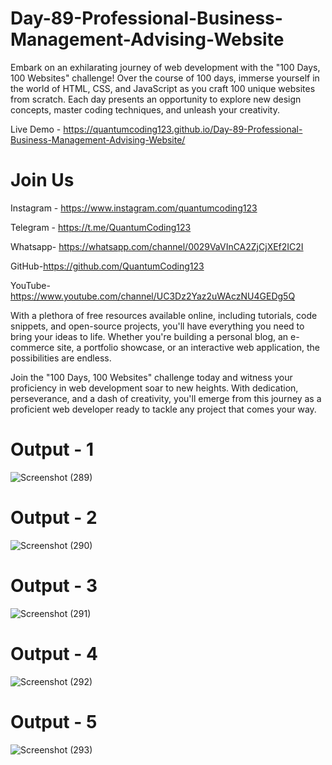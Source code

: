 # Day-89-Professional-Business-Management-Advising-Website

Embark on an exhilarating journey of web development with the "100 Days, 100 Websites" challenge! Over the course of 100 days, immerse yourself in the world of HTML, CSS, and JavaScript as you craft 100 unique websites from scratch. Each day presents an opportunity to explore new design concepts, master coding techniques, and unleash your creativity.

Live Demo - https://quantumcoding123.github.io/Day-89-Professional-Business-Management-Advising-Website/

# Join Us

Instagram - https://www.instagram.com/quantumcoding123

Telegram - https://t.me/QuantumCoding123

Whatsapp- https://whatsapp.com/channel/0029VaVInCA2ZjCjXEf2IC2I

GitHub-https://github.com/QuantumCoding123

YouTube-https://www.youtube.com/channel/UC3Dz2Yaz2uWAczNU4GEDg5Q

With a plethora of free resources available online, including tutorials, code snippets, and open-source projects, you'll have everything you need to bring your ideas to life. Whether you're building a personal blog, an e-commerce site, a portfolio showcase, or an interactive web application, the possibilities are endless.

Join the "100 Days, 100 Websites" challenge today and witness your proficiency in web development soar to new heights. With dedication, perseverance, and a dash of creativity, you'll emerge from this journey as a proficient web developer ready to tackle any project that comes your way.

# Output - 1

![Screenshot (289)](https://github.com/user-attachments/assets/5be57b04-378f-4488-b055-b27a734e7cb5)

# Output - 2

![Screenshot (290)](https://github.com/user-attachments/assets/548bafda-459b-4dca-855e-8149873bc14b)

# Output - 3

![Screenshot (291)](https://github.com/user-attachments/assets/e0c33d3c-9bc3-4933-bf10-b6b8862c7fa9)

# Output - 4

![Screenshot (292)](https://github.com/user-attachments/assets/1d44e51c-18db-484f-839d-e3307efb1084)

# Output - 5

![Screenshot (293)](https://github.com/user-attachments/assets/23b17531-c2f0-4780-ae31-899ee8876f9f)


